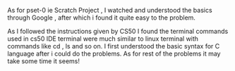 As for pset-0 ie Scratch Project , I watched and understood the basics through Google , after which i found it quite easy to the problem.

As I followed the instructions given by CS50 I found the terminal commands used in cs50 IDE terminal were much similar to linux terminal with commands like cd , ls and so on. I first understood the basic syntax for C language after i could do the problems.
As for rest of the problems it may take some time  it seems!
